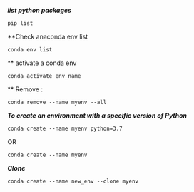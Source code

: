 
***list python packages***

```
pip list
```

**Check anaconda env list

```
conda env list
```

** activate a conda env

```
conda activate env_name
```

** Remove : 
```
conda remove --name myenv --all
```

***To create an environment with a specific version of Python***
```
conda create --name myenv python=3.7
```
OR 
```
conda create --name myenv
```

***Clone*** 
```
conda create --name new_env --clone myenv
```
